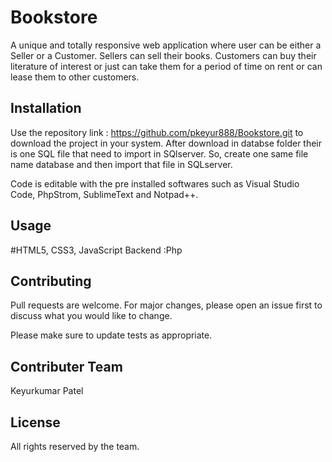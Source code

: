 # Bookstore  
A unique and totally responsive web application where user can be either a Seller or a Customer. Sellers can sell their books. Customers can buy their literature of interest or just can take them for a period of time on rent or can lease them to other customers.

## Installation  
Use the repository link : https://github.com/pkeyur888/Bookstore.git to download the project in your system. After download in databse folder their is one SQL file that need to import in SQlserver. So, create one same file name database and then import that file in SQLserver.

Code is editable with the pre installed softwares such as Visual Studio Code, PhpStrom, SublimeText and Notpad++.

## Usage
#HTML5, CSS3, JavaScript
Backend :Php


## Contributing
Pull requests are welcome. For major changes, please open an issue first to discuss what you would like to change.

Please make sure to update tests as appropriate.

## Contributer Team 
Keyurkumar Patel 

## License
All rights reserved by the team.

